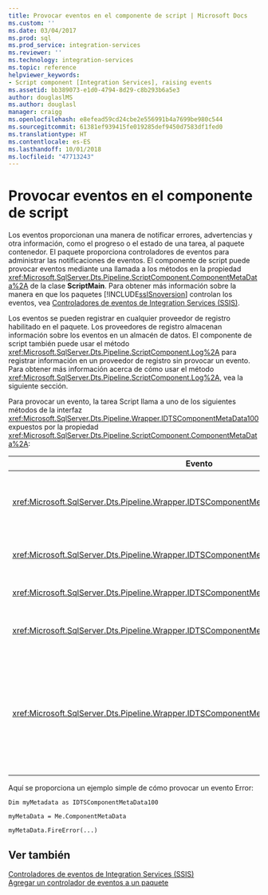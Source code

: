 ```yaml
---
title: Provocar eventos en el componente de script | Microsoft Docs
ms.custom: ''
ms.date: 03/04/2017
ms.prod: sql
ms.prod_service: integration-services
ms.reviewer: ''
ms.technology: integration-services
ms.topic: reference
helpviewer_keywords:
- Script component [Integration Services], raising events
ms.assetid: bb389073-e1d0-4794-8d29-c8b293b6a5e3
author: douglaslMS
ms.author: douglasl
manager: craigg
ms.openlocfilehash: e8efead59cd24cbe2e556991b4a7699be980c544
ms.sourcegitcommit: 61381ef939415fe019285def9450d7583df1fed0
ms.translationtype: HT
ms.contentlocale: es-ES
ms.lasthandoff: 10/01/2018
ms.locfileid: "47713243"
---
```

# <a name="raising-events-in-the-script-component"></a>Provocar eventos en el componente de script
  Los eventos proporcionan una manera de notificar errores, advertencias y otra información, como el progreso o el estado de una tarea, al paquete contenedor. El paquete proporciona controladores de eventos para administrar las notificaciones de eventos. El componente de script puede provocar eventos mediante una llamada a los métodos en la propiedad <xref:Microsoft.SqlServer.Dts.Pipeline.ScriptComponent.ComponentMetaData%2A> de la clase **ScriptMain**. Para obtener más información sobre la manera en que los paquetes [!INCLUDE[ssISnoversion](../../../includes/ssisnoversion-md.md)] controlan los eventos, vea [Controladores de eventos de Integration Services &#40;SSIS&#41;](../../../integration-services/integration-services-ssis-event-handlers.md).  
  
 Los eventos se pueden registrar en cualquier proveedor de registro habilitado en el paquete. Los proveedores de registro almacenan información sobre los eventos en un almacén de datos. El componente de script también puede usar el método <xref:Microsoft.SqlServer.Dts.Pipeline.ScriptComponent.Log%2A> para registrar información en un proveedor de registro sin provocar un evento. Para obtener más información acerca de cómo usar el método <xref:Microsoft.SqlServer.Dts.Pipeline.ScriptComponent.Log%2A>, vea la siguiente sección.  
  
 Para provocar un evento, la tarea Script llama a uno de los siguientes métodos de la interfaz <xref:Microsoft.SqlServer.Dts.Pipeline.Wrapper.IDTSComponentMetaData100> expuestos por la propiedad <xref:Microsoft.SqlServer.Dts.Pipeline.ScriptComponent.ComponentMetaData%2A>:  
  
|Evento|Descripción|  
|-----------|-----------------|  
|<xref:Microsoft.SqlServer.Dts.Pipeline.Wrapper.IDTSComponentMetaData100.FireCustomEvent%2A>|Provoca un evento personalizado definido por el usuario en el paquete.|  
|<xref:Microsoft.SqlServer.Dts.Pipeline.Wrapper.IDTSComponentMetaData100.FireError%2A>|Informa al paquete de una condición de error.|  
|<xref:Microsoft.SqlServer.Dts.Pipeline.Wrapper.IDTSComponentMetaData100.FireInformation%2A>|Proporciona información al usuario.|  
|<xref:Microsoft.SqlServer.Dts.Pipeline.Wrapper.IDTSComponentMetaData100.FireProgress%2A>|Informa al paquete del progreso del componente.|  
|<xref:Microsoft.SqlServer.Dts.Pipeline.Wrapper.IDTSComponentMetaData100.FireWarning%2A>|Informa al paquete de que el componente está en un estado que garantiza la notificación del usuario, pero no es una condición de error.|  
  
 Aquí se proporciona un ejemplo simple de cómo provocar un evento Error:  
  
 `Dim myMetadata as IDTSComponentMetaData100`  
  
 `myMetaData = Me.ComponentMetaData`  
  
 `myMetaData.FireError(...)`  
  
## <a name="see-also"></a>Ver también  
 [Controladores de eventos de Integration Services &#40;SSIS&#41;](../../../integration-services/integration-services-ssis-event-handlers.md)   
 [Agregar un controlador de eventos a un paquete](http://msdn.microsoft.com/library/5e56885d-8658-480a-bed9-3f2f8003fd78)  
  
  
